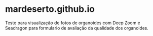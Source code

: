 # mardeserto.github.io
Teste para visualização de fotos de organoides com Deep Zoom e Seadragon para formulario de avaliação da qualidade dos organoides.
<html>
  <head>
    <style type="text/css">
      #foo {
        width: 400px;
        height: 300px;
      }
    </style>
  </head>
  <body>
    <div id="foo"></div>
    <script src="openseadragon/openseadragon.min.js"></script>
    <script>
      var viewer = OpenSeadragon({
        id:            'foo',
        prefixUrl:     'openseadragon/images/',
        tileSources:   'dzi/foo.dzi'
      });
    </script>
  </body>
</html>
